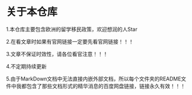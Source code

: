 # 关于本仓库

1.本仓库主要包含欧洲的留学移民政策，欢迎想润的人Star

2.在看文章时如果有官网链接一定要先看官网链接！！！

3.文章不保证时效性，请各位看官注意！！！

4.不定期持续更新

5.由于MarkDown文档中无法直接内嵌外部文档，所以每个文件夹的README文件中我都包含了那些文档形式的精华消息的百度网盘链接，链接永久有效！！！
